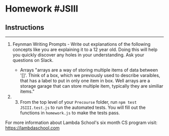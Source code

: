 # Homework #JSIII

## Instructions
---
1. Feynman Writing Prompts - Write out explanations of the following concepts like you are explaining it to a 12 year old.  Doing this will help you quickly discover any holes in your understanding.  Ask your questions on Slack.
		
	* Arrays
	"arrays are a way of storing multiple items of data between  '[]'. Think of a box, which we previously used to describe varaibles, that has a label to put in only one item in box. Well arrays are a storage garage that can store multiple item, typically they are similiar items."

2. 3. From the top level of your `Precourse` folder, run `npm test JSIII.test.js` to run the automated tests. You will fill out the functions in `homework.js` to make the tests pass.


For more information about Lambda School's six month CS program visit: https://lambdaschool.com
